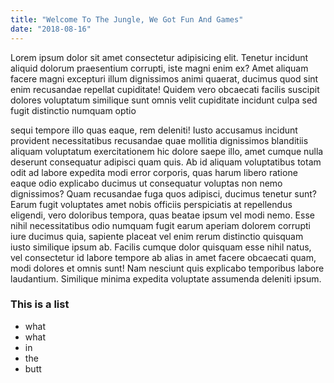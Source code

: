 ```yaml
---
title: "Welcome To The Jungle, We Got Fun And Games"
date: "2018-08-16"
---
```


Lorem ipsum dolor sit amet consectetur adipisicing elit. Tenetur
incidunt aliquid dolorum praesentium corrupti, iste magni enim ex?
Amet aliquam facere magni excepturi illum dignissimos animi quaerat,
ducimus quod sint enim recusandae repellat cupiditate! Quidem vero
obcaecati facilis suscipit dolores voluptatum similique sunt omnis
velit cupiditate incidunt culpa sed fugit distinctio numquam optio
<!-- end -->
sequi tempore illo quas eaque, rem deleniti! Iusto accusamus incidunt
provident necessitatibus recusandae quae mollitia dignissimos
blanditiis aliquam voluptatum exercitationem hic dolore saepe illo,
amet cumque nulla deserunt consequatur adipisci quam quis. Ab id
aliquam voluptatibus totam odit ad labore expedita modi error
corporis, quas harum libero ratione eaque odio explicabo ducimus ut
consequatur voluptas non nemo dignissimos? Quam recusandae fuga quos
adipisci, ducimus tenetur sunt? Earum fugit voluptates amet nobis
officiis perspiciatis at repellendus eligendi, vero doloribus tempora,
quas beatae ipsum vel modi nemo. Esse nihil necessitatibus odio
numquam fugit earum aperiam dolorem corrupti iure ducimus quia,
sapiente placeat vel enim rerum distinctio quisquam iusto similique
ipsum ab. Facilis cumque dolor quisquam esse nihil natus, vel
consectetur id labore tempore ab alias in amet facere obcaecati quam,
modi dolores et omnis sunt! Nam nesciunt quis explicabo temporibus
labore laudantium. Similique minima expedita voluptate assumenda
deleniti ipsum.

### This is a list
- what
- what
- in
- the
- butt
